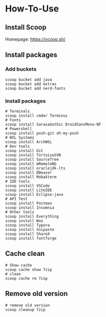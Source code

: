 # How-To-Use

## Install Scoop

Homepage: https://scoop.sh/

## Install packages

### Add buckets

```
scoop bucket add java
scoop bucket add extras
scoop bucket add nerd-fonts
```

### Install packages

```
# Terminals
scoop install cmder Terminus
# Fonts
scoop install SarasaGothic DroidSansMono-NF
# Powershell
scoop install posh-git oh-my-posh
# WSL Systems
scoop install ArchWSL
# Dev tools
scoop install Git
scoop install TortoiseSVN
scoop install SourceTree
scoop install mRemoteNG
scoop install oraclejdk-lts
scoop install DBeaver
scoop install MobaXterm
# IDE tools
scoop install VSCode
scoop install LiteIDE
scoop install Eclipse-java
# API Test
scoop install Postman
scoop install Insomnia
# Other tools
scoop install Everything
scoop install Wox
scoop install Typora
scoop install Snipaste
scoop install ShareX
scoop install fontforge
```

## Cache clean

```
# Show cache
scoop cache show 7zip
# clean
scoop cache rm 7zip
```

## Remove old version

```
# remove old version
scoop cleanup 7zip
```

